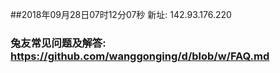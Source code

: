 ##2018年09月28日07时12分07秒 新址: 142.93.176.220
### 兔友常见问题及解答: https://github.com/wanggonging/d/blob/w/FAQ.md
